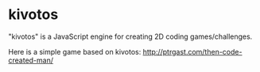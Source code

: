 # kivotos
"kivotos" is a JavaScript engine for creating 2D coding games/challenges.

Here is a simple game based on kivotos: http://ptrgast.com/then-code-created-man/
